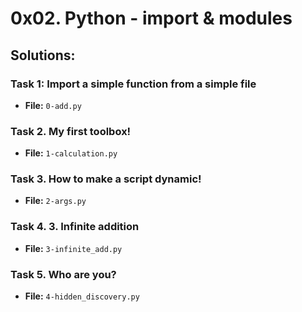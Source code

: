 # 0x02. Python - import & modules

## Solutions:
### Task 1: Import a simple function from a simple file
- **File:** `0-add.py`
### Task 2. My first toolbox!
- **File:** `1-calculation.py`
### Task 3. How to make a script dynamic!
- **File:** `2-args.py`
### Task 4. 3. Infinite addition
- **File:** `3-infinite_add.py`
### Task 5. Who are you? 
- **File:** `4-hidden_discovery.py`
